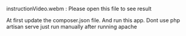 instructionVideo.webm : Please open this file to see result

At first update the composer.json file. And run this app. Dont use php artisan serve just run manually after running apache
